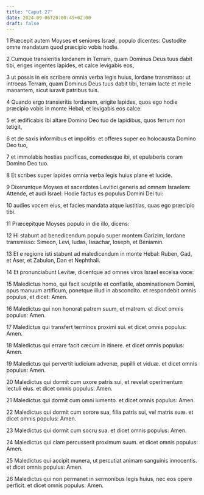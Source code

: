 ```yaml
---
title: "Caput 27"
date: 2024-09-06T20:00:49+02:00
draft: false
---
```



1 Præcepit autem Moyses et seniores Israel, populo dicentes: Custodite omne mandatum quod præcipio vobis hodie.

2 Cumque transieritis Iordanem in Terram, quam Dominus Deus tuus dabit tibi, eriges ingentes lapides, et calce levigabis eos,

3 ut possis in eis scribere omnia verba legis huius, Iordane transmisso: ut introeas Terram, quam Dominus Deus tuus dabit tibi, terram lacte et melle manantem, sicut iuravit patribus tuis.

4 Quando ergo transieritis Iordanem, erigite lapides, quos ego hodie præcipio vobis in monte Hebal, et levigabis eos calce:

5 et ædificabis ibi altare Domino Deo tuo de lapidibus, quos ferrum non tetigit,

6 et de saxis informibus et impolitis: et offeres super eo holocausta Domino Deo tuo,

7 et immolabis hostias pacificas, comedesque ibi, et epulaberis coram Domino Deo tuo.

8 Et scribes super lapides omnia verba legis huius plane et lucide.

9 Dixeruntque Moyses et sacerdotes Levitici generis ad omnem Israelem: Attende, et audi Israel: Hodie factus es populus Domini Dei tui:

10 audies vocem eius, et facies mandata atque iustitias, quas ego præcipio tibi.

11 Præcepitque Moyses populo in die illo, dicens:

12 Hi stabunt ad benedicendum populo super montem Garizim, Iordane transmisso: Simeon, Levi, Iudas, Issachar, Ioseph, et Beniamin.

13 Et e regione isti stabunt ad maledicendum in monte Hebal: Ruben, Gad, et Aser, et Zabulon, Dan et Nephthali.

14 Et pronunciabunt Levitæ, dicentque ad omnes viros Israel excelsa voce:

15 Maledictus homo, qui facit sculptile et conflatile, abominationem Domini, opus manuum artificum, ponetque illud in abscondito. et respondebit omnis populus, et dicet: Amen.

16 Maledictus qui non honorat patrem suum, et matrem. et dicet omnis populus: Amen.

17 Maledictus qui transfert terminos proximi sui. et dicet omnis populus: Amen.

18 Maledictus qui errare facit cæcum in itinere. et dicet omnis populus: Amen.

19 Maledictus qui pervertit iudicium advenæ, pupilli et viduæ. et dicet omnis populus: Amen.

20 Maledictus qui dormit cum uxore patris sui, et revelat operimentum lectuli eius. et dicet omnis populus: Amen.

21 Maledictus qui dormit cum omni iumento. et dicet omnis populus: Amen.

22 Maledictus qui dormit cum sorore sua, filia patris sui, vel matris suæ. et dicet omnis populus: Amen.

23 Maledictus qui dormit cum socru sua. et dicet omnis populus: Amen.

24 Maledictus qui clam percusserit proximum suum. et dicet omnis populus: Amen.

25 Maledictus qui accipit munera, ut percutiat animam sanguinis innocentis. et dicet omnis populus: Amen.

26 Maledictus qui non permanet in sermonibus legis huius, nec eos opere perficit. et dicet omnis populus: Amen.

